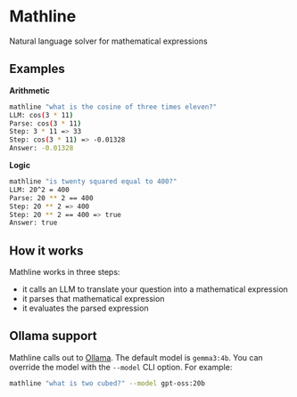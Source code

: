 # Mathline

Natural language solver for mathematical expressions

## Examples

**Arithmetic**

```sh
mathline "what is the cosine of three times eleven?"
LLM: cos(3 * 11)
Parse: cos(3 * 11)
Step: 3 * 11 => 33
Step: cos(3 * 11) => -0.01328
Answer: -0.01328
```

**Logic**

```sh
mathline "is twenty squared equal to 400?"
LLM: 20^2 = 400
Parse: 20 ** 2 == 400
Step: 20 ** 2 => 400
Step: 20 ** 2 == 400 => true
Answer: true
```

## How it works

Mathline works in three steps:

- it calls an LLM to translate your question into a mathematical expression
- it parses that mathematical expression
- it evaluates the parsed expression

## Ollama support

Mathline calls out to [Ollama](https://ollama.com/). The default model is `gemma3:4b`.
You can override the model with the `--model` CLI option. For example:

```sh
mathline "what is two cubed?" --model gpt-oss:20b
```
